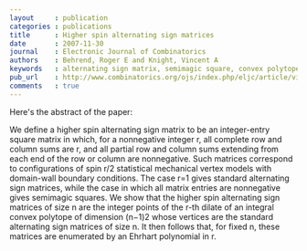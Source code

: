 ```yaml
---
layout     : publication
categories : publications
title      : Higher spin alternating sign matrices
date       : 2007-11-30
journal    : Electronic Journal of Combinatorics
authors    : Behrend, Roger E and Knight, Vincent A
keywords   : alternating sign matrix, semimagic square, convex polytope, higher spin vertex model
pub_url    : http://www.combinatorics.org/ojs/index.php/eljc/article/view/v14i1r83
comments   : true
---
```


Here's the abstract of the paper:

We define a higher spin alternating sign matrix to be an integer-entry square matrix in which, for a nonnegative integer r, all complete row and column sums are r, and all partial row and column sums extending from each end of the row or column are nonnegative.
Such matrices correspond to configurations of spin r/2 statistical mechanical vertex models with domain-wall boundary conditions.
The case r=1 gives standard alternating sign matrices, while the case in which all matrix entries are nonnegative gives semimagic squares.
We show that the higher spin alternating sign matrices of size n are the integer points of the r-th dilate of an integral convex polytope of dimension (n−1)2 whose vertices are the standard alternating sign matrices of size n.
It then follows that, for fixed n, these matrices are enumerated by an Ehrhart polynomial in r.
